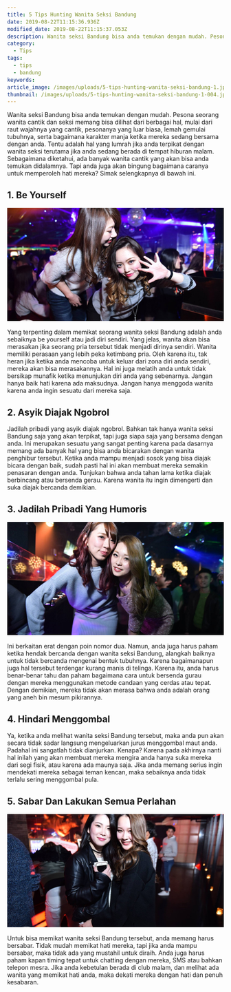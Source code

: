 ```yaml
---
title: 5 Tips Hunting Wanita Seksi Bandung
date: 2019-08-22T11:15:36.936Z
modified_date: 2019-08-22T11:15:37.053Z
description: Wanita seksi Bandung bisa anda temukan dengan mudah. Pesona seorang wanita cantik dan seksi memang bisa dilihat dari berbagai hal, mulai dari raut wajahnya.
category:
  - Tips
tags:
  - tips
  - bandung
keywords:
article_image: /images/uploads/5-tips-hunting-wanita-seksi-bandung-1.jpg
thumbnail: /images/uploads/5-tips-hunting-wanita-seksi-bandung-1-004.jpg
---
```

Wanita seksi Bandung bisa anda temukan dengan mudah. Pesona seorang wanita cantik dan seksi memang bisa dilihat dari berbagai hal, mulai dari raut wajahnya yang cantik, pesonanya yang luar biasa, lemah gemulai tubuhnya, serta bagaimana karakter manja ketika mereka sedang bersama dengan anda. Tentu adalah hal yang lumrah jika anda terpikat dengan wanita seksi terutama jika anda sedang berada di tempat hiburan malam. Sebagaimana diketahui, ada banyak wanita cantik yang akan bisa anda temukan didalamnya. Tapi anda juga akan bingung bagaimana caranya untuk memperoleh hati mereka? Simak selengkapnya di bawah ini.



## 1. Be Yourself

![5 Tips Hunting Wanita Seksi Bandung](/images/uploads/5-tips-hunting-wanita-seksi-bandung-1.jpg)

Yang terpenting dalam memikat seorang wanita seksi Bandung adalah anda sebaiknya be yourself atau jadi diri sendiri. Yang jelas, wanita akan bisa merasakan jika seorang pria tersebut tidak menjadi dirinya sendiri. Wanita memiliki perasaan yang lebih peka ketimbang pria. Oleh karena itu, tak heran jika ketika anda mencoba untuk keluar dari zona diri anda sendiri, mereka akan bisa merasakannya. Hal ini juga melatih anda untuk tidak bersikap munafik ketika menunjukan diri anda yang sebenarnya. Jangan hanya baik hati karena ada maksudnya. Jangan hanya menggoda wanita karena anda ingin sesuatu dari mereka saja.



## 2. Asyik Diajak Ngobrol

Jadilah pribadi yang asyik diajak ngobrol. Bahkan tak hanya wanita seksi Bandung saja yang akan terpikat, tapi juga siapa saja yang bersama dengan anda. Ini merupakan sesuatu yang sangat penting karena pada dasarnya memang ada banyak hal yang bisa anda bicarakan dengan wanita penghibur tersebut. Ketika anda mampu menjadi sosok yang bisa diajak bicara dengan baik, sudah pasti hal ini akan membuat mereka semakin penasaran dengan anda. Tunjukan bahwa anda tahan lama ketika diajak berbincang atau bersenda gerau. Karena wanita itu ingin dimengerti dan suka diajak bercanda demikian.



## 3. Jadilah Pribadi Yang Humoris

![5 Tips Hunting Wanita Seksi Bandung](/images/uploads/5-tips-hunting-wanita-seksi-bandung-2.jpg)

Ini berkaitan erat dengan poin nomor dua. Namun, anda juga harus paham ketika hendak bercanda dengan wanita seksi Bandung, alangkah baiknya untuk tidak bercanda mengenai bentuk tubuhnya. Karena bagaimanapun juga hal tersebut terdengar kurang manis di telinga. Karena itu, anda harus benar-benar tahu dan paham bagaimana cara untuk bersenda gurau dengan mereka menggunakan metode candaan yang cerdas atau tepat. Dengan demikian, mereka tidak akan merasa bahwa anda adalah orang yang aneh bin mesum pikirannya.



## 4. Hindari Menggombal

Ya, ketika anda melihat wanita seksi Bandung tersebut, maka anda pun akan secara tidak sadar langsung mengeluarkan jurus menggombal maut anda. Padahal ini sangatlah tidak dianjurkan. Kenapa? Karena pada akhirnya nanti hal inilah yang akan membuat mereka mengira anda hanya suka mereka dari segi fisik, atau karena ada maunya saja. Jika anda memang serius ingin mendekati mereka sebagai teman kencan, maka sebaiknya anda tidak terlalu sering menggombal pula.



## 5. Sabar Dan Lakukan Semua Perlahan

![5 Tips Hunting Wanita Seksi Bandung](/images/uploads/5-tips-hunting-wanita-seksi-bandung-3.jpg)

Untuk bisa memikat wanita seksi Bandung tersebut, anda memang harus bersabar. Tidak mudah memikat hati mereka, tapi jika anda mampu bersabar, maka tidak ada yang mustahil untuk diraih. Anda juga harus paham kapan timing tepat untuk chatting dengan mereka, SMS atau bahkan telepon mesra. Jika anda kebetulan berada di club malam, dan melihat ada wanita yang memikat hati anda, maka dekati mereka dengan hati dan penuh kesabaran.
